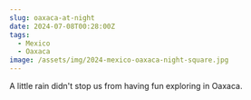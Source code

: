 ```yaml
---
slug: oaxaca-at-night
date: 2024-07-08T00:28:00Z
tags:
  - Mexico
  - Oaxaca
image: /assets/img/2024-mexico-oaxaca-night-square.jpg
---
```

A little rain didn't stop us from having fun exploring in Oaxaca.
